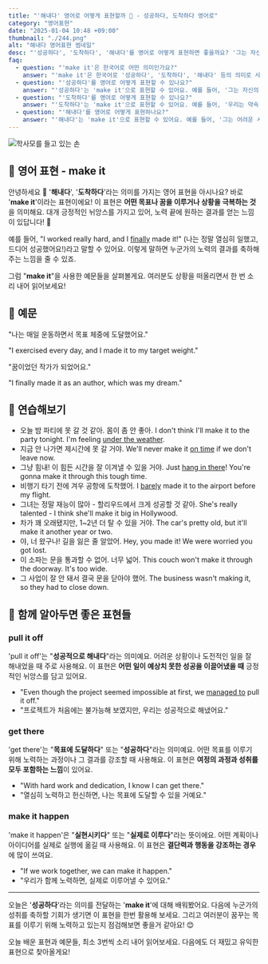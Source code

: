 ```yaml
---
title: "'해내다' 영어로 어떻게 표현할까 💪 - 성공하다, 도착하다 영어로"
category: "영어표현"
date: "2025-01-04 10:48 +09:00"
thumbnail: "./244.png"
alt: "해내다 영어표현 썸네일"
desc: "'성공하다', '도착하다', '해내다'를 영어로 어떻게 표현하면 좋을까요? '그는 자신의 꿈을 이루었어', '우리는 약속 시간에 도착했어', '그는 어려운 시험을 해냈어' 등을 영어로 표현하는 법을 배워봅시다. 다양한 예문을 통해서 연습하고 본인의 표현으로 만들어 보세요."
faq:
  - question: "'make it'은 한국어로 어떤 의미인가요?"
    answer: "'make it'은 한국어로 '성공하다', '도착하다', '해내다' 등의 의미로 사용됩니다."
  - question: "'성공하다'를 영어로 어떻게 표현할 수 있나요?"
    answer: "'성공하다'는 'make it'으로 표현할 수 있어요. 예를 들어, '그는 자신의 꿈을 이루었어'는 'He made it happen'으로 말할 수 있어요."
  - question: "'도착하다'를 영어로 어떻게 표현할 수 있나요?"
    answer: "'도착하다'는 'make it'으로 표현할 수 있어요. 예를 들어, '우리는 약속 시간에 도착했어'는 'We made it on time'으로 말할 수 있어요."
  - question: "'해내다'를 영어로 어떻게 표현하나요?"
    answer: "'해내다'는 'make it'으로 표현할 수 있어요. 예를 들어, '그는 어려운 시험을 해냈어'는 'He made it through the tough exam'으로 표현할 수 있어요."
---
```


![학사모를 들고 있는 손](./244-1.jpg)

## 🌟 영어 표현 - make it

안녕하세요 👋 '**해내다**', '**도착하다**'라는 의미를 가지는 영어 표현을 아시나요? 바로 '**make it**'이라는 표현이에요! 이 표현은 **어떤 목표나 꿈을 이루거나 상황을 극복하는 것**을 의미해요. 대개 긍정적인 뉘앙스를 가지고 있어, 노력 끝에 원하는 결과를 얻는 느낌이 있답니다! 🌟

예를 들어, "I worked really hard, and I [finally](/blog/in-english/182.finally/) made it!" (나는 정말 열심히 일했고, 드디어 성공했어요!)라고 말할 수 있어요. 이렇게 말하면 누군가의 노력의 결과를 축하해주는 느낌을 줄 수 있죠.

그럼 "**make it**"을 사용한 예문들을 살펴볼게요. 여러분도 상황을 떠올리면서 한 번 소리 내어 읽어보세요!

## 📖 예문

"나는 매일 운동하면서 목표 체중에 도달했어요."

"I exercised every day, and I made it to my target weight."

"꿈이었던 작가가 되었어요."

"I finally made it as an author, which was my dream."

## 💬 연습해보기

<ul data-interactive-list>
  <li data-interactive-item>
    <span data-toggler>오늘 밤 파티에 못 갈 것 같아. 몸이 좀 안 좋아.</span>
    <span data-answer>I don't think I'll make it to the party tonight. I'm feeling <a href="/blog/in-english/099.under-the-weather/">under the weather</a>.</span>
  </li>
  <li data-interactive-item>
    <span data-toggler>지금 안 나가면 제시간에 못 갈 거야.</span>
    <span data-answer>We'll never make it <a href="/blog/vocab-1/043.on-time/">on time</a> if we don't leave now.</span>
  </li>
  <li data-interactive-item>
    <span data-toggler>그냥 힘내! 이 힘든 시간을 잘 이겨낼 수 있을 거야.</span>
    <span data-answer>Just <a href="/blog/in-english/067.hang-in-there/">hang in there</a>! You're gonna make it through this tough time.</span>
  </li>
  <li data-interactive-item>
    <span data-toggler>비행기 타기 전에 겨우 공항에 도착했어.</span>
    <span data-answer>I <a href="/blog/in-english/078.barely/">barely</a> made it to the airport before my flight.</span>
  </li>
  <li data-interactive-item>
    <span data-toggler>그녀는 정말 재능이 많아 - 할리우드에서 크게 성공할 것 같아.</span>
    <span data-answer>She's really talented - I think she'll make it big in Hollywood.</span>
  </li>
  <li data-interactive-item>
    <span data-toggler>차가 꽤 오래됐지만, 1~2년 더 탈 수 있을 거야.</span>
    <span data-answer>The car's pretty old, but it'll make it another year or two.</span>
  </li>
  <li data-interactive-item>
    <span data-toggler>야, 너 왔구나! 길을 잃은 줄 알았어.</span>
    <span data-answer>Hey, you made it! We were worried you got lost.</span>
  </li>
  <li data-interactive-item>
    <span data-toggler>이 소파는 문을 통과할 수 없어. 너무 넓어.</span>
    <span data-answer>This couch won't make it through the doorway. It's too wide.</span>
  </li>
  <li data-interactive-item>
    <span data-toggler>그 사업이 잘 안 돼서 결국 문을 닫아야 했어.</span>
    <span data-answer>The business wasn't making it, so they had to close down.</span>
  </li>
</ul>

## 🤝 함께 알아두면 좋은 표현들

### pull it off

'pull it off'는 "**성공적으로 해내다**"라는 의미예요. 어려운 상황이나 도전적인 일을 잘 해내었을 때 주로 사용해요. 이 표현은 **어떤 일이 예상치 못한 성공을 이끌어냈을 때** 긍정적인 뉘앙스를 담고 있어요.

- "Even though the project seemed impossible at first, we [managed to](/blog/in-english/175.manage-to/) pull it off."
- "프로젝트가 처음에는 불가능해 보였지만, 우리는 성공적으로 해냈어요."

### get there

'get there'는 "**목표에 도달하다**" 또는 "**성공하다**"라는 의미예요. 어떤 목표를 이루기 위해 노력하는 과정이나 그 결과를 강조할 때 사용해요. 이 표현은 **여정의 과정과 성취를 모두 포함하는 느낌**이 있어요.

- "With hard work and dedication, I know I can get there."
- "열심히 노력하고 헌신하면, 나는 목표에 도달할 수 있을 거예요."

### make it happen

'make it happen'은 "**실현시키다**" 또는 "**실제로 이루다**"라는 뜻이에요. 어떤 계획이나 아이디어를 실제로 실행에 옮길 때 사용해요. 이 표현은 **결단력과 행동을 강조하는 경우**에 많이 쓰여요.

- "If we work together, we can make it happen."
- "우리가 함께 노력하면, 실제로 이루어낼 수 있어요."

---

오늘은 '**성공하다**'라는 의미를 전달하는 '**make it**'에 대해 배워봤어요. 다음에 누군가의 성취를 축하할 기회가 생기면 이 표현을 한번 활용해 보세요. 그리고 여러분이 꿈꾸는 목표를 이루기 위해 노력하고 있는지 점검해보면 좋을거 같아요! 😊

오늘 배운 표현과 예문들, 최소 3번씩 소리 내어 읽어보세요. 다음에도 더 재밌고 유익한 표현으로 찾아올게요!
